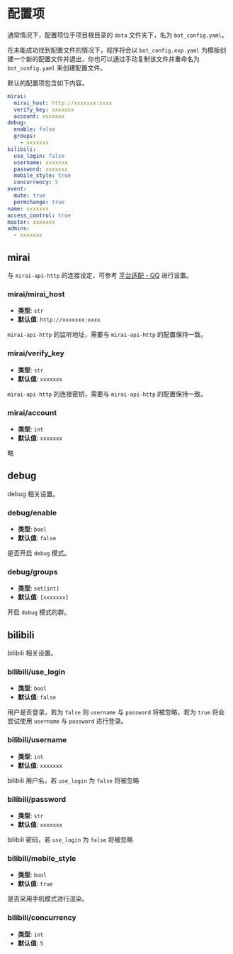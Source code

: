 # 配置项

通常情况下，配置项位于项目根目录的 `data` 文件夹下，名为 `bot_config.yaml`。

在未能成功找到配置文件的情况下，程序将会以 `bot_config.exp.yaml` 为模板创建一个新的配置文件并退出，你也可以通过手动复制该文件并重命名为 `bot_config.yaml` 来创建配置文件。

默认的配置项包含如下内容。

```yaml
mirai:
  mirai_host: http://xxxxxxx:xxxx
  verify_key: xxxxxxx
  account: xxxxxxx
debug:
  enable: false
  groups:
    - xxxxxxx
bilibili:
  use_login: false
  username: xxxxxxx
  password: xxxxxxx
  mobile_style: true
  concurrency: 5
event:
  mute: true
  permchange: true
name: xxxxxxx
access_control: true
master: xxxxxxx
admins:
  - xxxxxxx
```

## mirai

与 `mirai-api-http` 的连接设定，可参考 [平台适配 - QQ](./platform_adaptation.md#qq) 进行设置。

### mirai/mirai_host

- **类型**: `str`
- **默认值**: `http://xxxxxxx:xxxx`

`mirai-api-http` 的监听地址，需要与 `mirai-api-http` 的配置保持一致。

### mirai/verify_key

- **类型**: `str`
- **默认值**: `xxxxxxx`

`mirai-api-http` 的连接密钥，需要与 `mirai-api-http` 的配置保持一致。

### mirai/account

- **类型**: `int`
- **默认值**: `xxxxxxx`

略

## debug

debug 相关设置。

### debug/enable

- **类型**: `bool`
- **默认值**: `false`

是否开启 `debug` 模式。

### debug/groups

- **类型**: `set[int]`
- **默认值**: `[xxxxxxx]`

开启 `debug` 模式的群。

## bilibili

bilibili 相关设置。

### bilibili/use_login

- **类型**: `bool`
- **默认值**: `false`

用户是否登录，若为 `false` 则 `username` 与 `password` 将被忽略，若为 `true` 将会尝试使用 `username` 与 `password` 进行登录。

### bilibili/username

- **类型**: `int`
- **默认值**: `xxxxxxx`

bilibili 用户名，若 `use_login` 为 `false` 将被忽略

### bilibili/password

- **类型**: `str`
- **默认值**: `xxxxxxx`

bilibili 密码，若 `use_login` 为 `false` 将被忽略

### bilibili/mobile_style

- **类型**: `bool`
- **默认值**: `true`

是否采用手机模式进行渲染。

### bilibili/concurrency

- **类型**: `int`
- **默认值**: `5`
